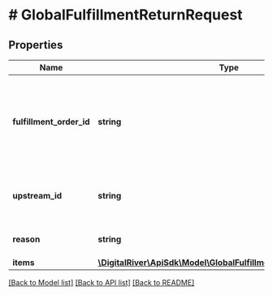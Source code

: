 # # GlobalFulfillmentReturnRequest

## Properties

Name | Type | Description | Notes
------------ | ------------- | ------------- | -------------
**fulfillment_order_id** | **string** | The unique identifier of the fulfillment order associated with the fulfillment return. | 
**upstream_id** | **string** | The unique identifier of the upstream order. | [optional] 
**reason** | **string** | The reason for the return. | [optional] 
**items** | [**\DigitalRiver\ApiSdk\Model\GlobalFulfillmentReturnItemRequest[]**](GlobalFulfillmentReturnItemRequest.md) |  | 

[[Back to Model list]](../../README.md#documentation-for-models) [[Back to API list]](../../README.md#documentation-for-api-endpoints) [[Back to README]](../../README.md)



